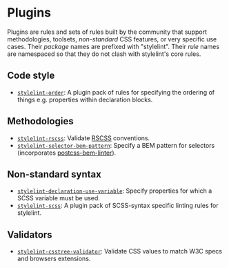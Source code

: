 # Plugins

Plugins are rules and sets of rules built by the community that support methodologies, toolsets, *non-standard* CSS features, or very specific use cases. Their *package* names are prefixed with "stylelint". Their *rule* names are namespaced so that they do not clash with stylelint's core rules.

## Code style

-   [`stylelint-order`](https://github.com/hudochenkov/stylelint-order): A plugin pack of rules for specifying the ordering of things e.g. properties within declaration blocks.

## Methodologies

-   [`stylelint-rscss`](https://github.com/rstacruz/stylelint-rscss): Validate [RSCSS](http://rscss.io) conventions.
-   [`stylelint-selector-bem-pattern`](https://github.com/davidtheclark/stylelint-selector-bem-pattern): Specify a BEM pattern for selectors (incorporates [postcss-bem-linter](https://github.com/postcss/postcss-bem-linter)).

## Non-standard syntax

-   [`stylelint-declaration-use-variable`](https://github.com/sh-waqar/stylelint-declaration-use-variable): Specify properties for which a SCSS variable must be used.
-   [`stylelint-scss`](https://github.com/kristerkari/stylelint-scss): A plugin pack of SCSS-syntax specific linting rules for stylelint.

## Validators

-   [`stylelint-csstree-validator`](https://github.com/csstree/stylelint-validator): Validate CSS values to match W3C specs and browsers extensions.
